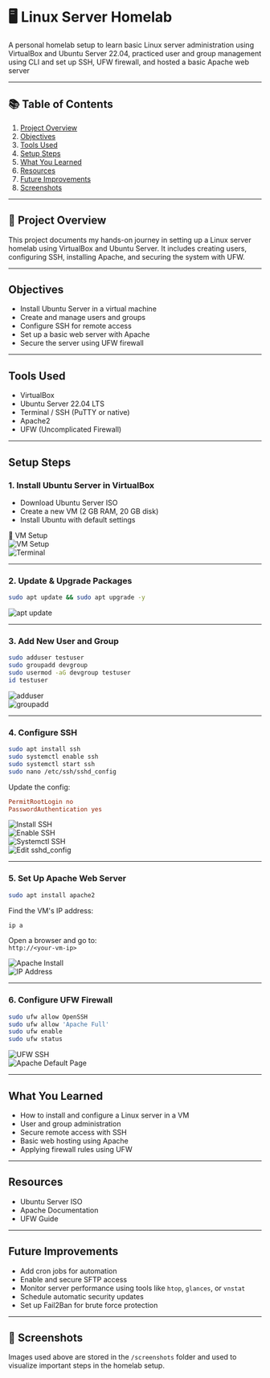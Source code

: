 # 🖥️ Linux Server Homelab

A personal homelab setup to learn basic Linux server administration using VirtualBox and Ubuntu Server 22.04, practiced user and group management using CLI and set up SSH, UFW firewall, and hosted a basic Apache web server

---

## 📚 Table of Contents
1. [Project Overview](#project-overview)  
2. [Objectives](#objectives)  
3. [Tools Used](#tools-used)  
4. [Setup Steps](#setup-steps)  
5. [What You Learned](#what-you-learned)  
6. [Resources](#resources)  
7. [Future Improvements](#future-improvements)  
8. [Screenshots](#screenshots)

---

## 📌 Project Overview

This project documents my hands-on journey in setting up a Linux server homelab using VirtualBox and Ubuntu Server. It includes creating users, configuring SSH, installing Apache, and securing the system with UFW.

---

##  Objectives

- Install Ubuntu Server in a virtual machine  
- Create and manage users and groups  
- Configure SSH for remote access  
- Set up a basic web server with Apache  
- Secure the server using UFW firewall  

---

##  Tools Used

- VirtualBox  
- Ubuntu Server 22.04 LTS  
- Terminal / SSH (PuTTY or native)  
- Apache2  
- UFW (Uncomplicated Firewall)  

---

##  Setup Steps

### 1. Install Ubuntu Server in VirtualBox

- Download Ubuntu Server ISO  
- Create a new VM (2 GB RAM, 20 GB disk)  
- Install Ubuntu with default settings  

📸 VM Setup  
![VM Setup](screenshots/linux-setup.png)  
![Terminal](screenshots/terminal.png)

---

### 2. Update & Upgrade Packages

```bash
sudo apt update && sudo apt upgrade -y
```

![apt update](screenshots/sudo-apt-update.png)

---

### 3. Add New User and Group

```bash
sudo adduser testuser  
sudo groupadd devgroup  
sudo usermod -aG devgroup testuser  
id testuser
```

![adduser](screenshots/sudo-adduser-test-user.png)  
![groupadd](screenshots/sudo-groupadd.png)

---

### 4. Configure SSH

```bash
sudo apt install ssh  
sudo systemctl enable ssh  
sudo systemctl start ssh  
sudo nano /etc/ssh/sshd_config
```

Update the config:

```conf
PermitRootLogin no  
PasswordAuthentication yes
```

![Install SSH](screenshots/sudo-apt-install-ssh.png)  
![Enable SSH](screenshots/sudo-enable-ssh.png)  
![Systemctl SSH](screenshots/sudo-systemctl.png)  
![Edit sshd_config](screenshots/suno-nano-etc-ssh.png)

---

### 5. Set Up Apache Web Server

```bash
sudo apt install apache2
```

Find the VM's IP address:

```bash
ip a
```

Open a browser and go to:  
`http://<your-vm-ip>`

![Apache Install](screenshots/sudo-apt-apache.png)  
![IP Address](screenshots/ip-a.png)

---

### 6. Configure UFW Firewall

```bash
sudo ufw allow OpenSSH  
sudo ufw allow 'Apache Full'  
sudo ufw enable  
sudo ufw status
```

![UFW SSH](screenshots/sudo-ufw-allow-OpenSSH.png)  
![Apache Default Page](screenshots/Apache-Default-Page.png)

---

##  What You Learned

- How to install and configure a Linux server in a VM  
- User and group administration  
- Secure remote access with SSH  
- Basic web hosting using Apache  
- Applying firewall rules using UFW  

---

##  Resources

- Ubuntu Server ISO  
- Apache Documentation  
- UFW Guide  

---

##  Future Improvements

- Add cron jobs for automation  
- Enable and secure SFTP access  
- Monitor server performance using tools like `htop`, `glances`, or `vnstat`  
- Schedule automatic security updates  
- Set up Fail2Ban for brute force protection  

---

## 📸 Screenshots

Images used above are stored in the `/screenshots` folder and used to visualize important steps in the homelab setup.
